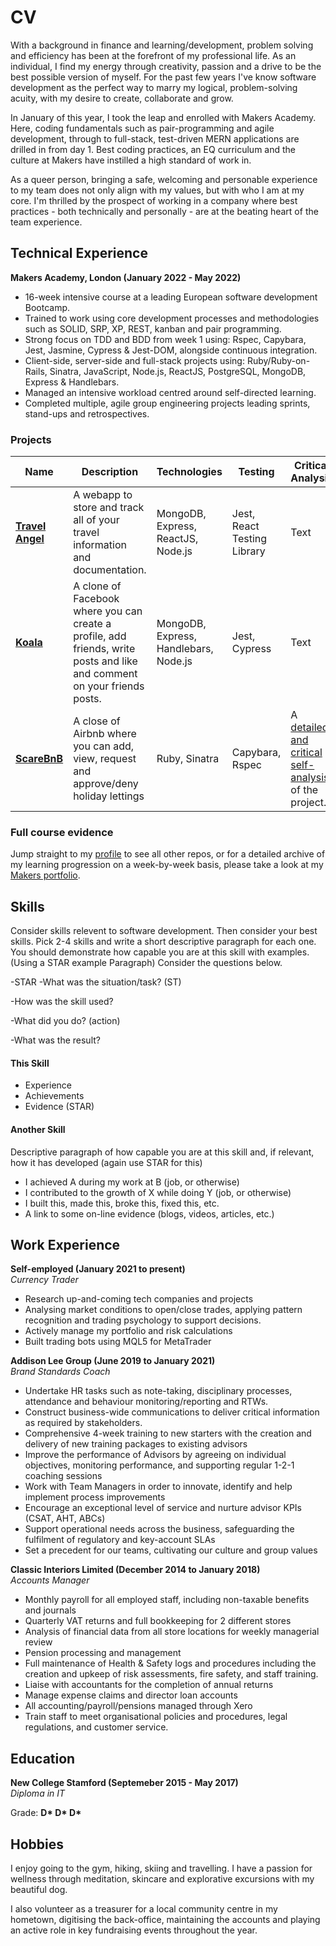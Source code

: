 # CV

With a background in finance and learning/development, problem solving and efficiency has been at the forefront of my professional life. As an individual, I find my energy through creativity, passion and a drive to be the best possible version of myself. For the past few years I've know software development as the perfect way to marry my logical, problem-solving acuity, with my desire to create, collaborate and grow.

In January of this year, I took the leap and enrolled with Makers Academy. Here, coding fundamentals such as pair-programming and agile development, through to full-stack, test-driven MERN applications are drilled in from day 1. Best coding practices, an EQ curriculum and the culture at Makers have instilled a high standard of work in. 

As a queer person, bringing a safe, welcoming and personable experience to my team does not only align with my values, but with who I am at my core. I'm thrilled by the prospect of working in a company where best practices - both technically and personally - are at the beating heart of the team experience.

## Technical Experience

**Makers Academy, London (January 2022 - May 2022)**

* 16-week intensive course at a leading European software development Bootcamp.
* Trained to work using core development processes and methodologies such as SOLID, SRP, XP, REST, kanban and pair programming.
* Strong focus on TDD and BDD from week 1 using: Rspec, Capybara, Jest, Jasmine, Cypress & Jest-DOM, alongside continuous integration.
* Client-side, server-side and full-stack projects using: Ruby/Ruby-on-Rails, Sinatra, JavaScript, Node.js, ReactJS, PostgreSQL, MongoDB, Express & Handlebars.
* Managed an intensive workload centred around self-directed learning.
* Completed multiple, agile group engineering projects leading sprints, stand-ups and retrospectives.

### Projects

| Name                         | Description       | Technologies | Testing | Critical Analysis |        
| ---------------------------- | ----------------- | ----------------- | ---------------------- | ------------|
| **[Travel Angel](https://github.com/adamwoodcock98/travel-angel)**            | A webapp to store and track all of your travel information and documentation. | MongoDB, Express, ReactJS, Node.js | Jest, React Testing Library | Text |
| **[Koala](https://github.com/adamwoodcock98/koala)** | A clone of Facebook where you can create a profile, add friends, write posts and like and comment on your friends posts. | MongoDB, Express, Handlebars, Node.js | Jest, Cypress | Text |
| **[ScareBnB](https://github.com/adamwoodcock98/makersbnb)** | A close of Airbnb where you can add, view, request and approve/deny holiday lettings | Ruby, Sinatra | Capybara, Rspec | A [detailed and critical self-analysis](https://github.com/adamwoodcock98/MakersPortfolio/blob/main/Evidence/ScareBnB%20Review.md#Analysis) of the project. |

### Full course evidence

Jump straight to my [profile](https://github.com/adamwoodcock98) to see all other repos, or for a detailed archive of my learning progression on a week-by-week basis, please take a look at my [Makers portfolio](https://github.com/adamwoodcock98/MakersPortfolio).

## Skills

Consider skills relevent to software development. Then consider your best skills. Pick 2-4 skills and write a short descriptive paragraph for each one. You should demonstrate how capable you are at this skill with examples.
(Using a STAR example Paragraph) Consider the questions below.

-STAR
-What was the situation/task? (ST)

-How was the skill used?

-What did you do? (action)

-What was the result?


#### This Skill

- Experience
- Achievements
- Evidence (STAR)

#### Another Skill

Descriptive paragraph of how capable you are at this skill and, if relevant, how it has developed (again use STAR for this)

- I achieved A during my work at B (job, or otherwise)
- I contributed to the growth of X while doing Y (job, or otherwise)
- I built this, made this, broke this, fixed this, etc.
- A link to some on-line evidence (blogs, videos, articles, etc.)

## Work Experience

**Self-employed (January 2021 to present)**  
_Currency Trader_

- Research up-and-coming tech companies and projects
- Analysing market conditions to open/close trades, applying pattern
recognition and trading psychology to support decisions.
- Actively manage my portfolio and risk calculations
- Built trading bots using MQL5 for MetaTrader

**Addison Lee Group (June 2019 to January 2021)**  
_Brand Standards Coach_
- Undertake HR tasks such as note-taking, disciplinary processes, attendance and behaviour monitoring/reporting and RTWs.
- Construct business-wide communications to deliver critical information as required by stakeholders.
- Comprehensive 4-week training to new starters with the creation and delivery of new training packages to existing advisors
- Improve the performance of Advisors by agreeing on individual objectives, monitoring performance, and supporting regular 1-2-1 coaching sessions
- Work with Team Managers in order to innovate, identify and help implement process improvements
- Encourage an exceptional level of service and nurture advisor KPIs (CSAT, AHT, ABCs)
- Support operational needs across the business, safeguarding the fulfilment of regulatory and key-account SLAs
- Set a precedent for our teams, cultivating our culture and group values

**Classic Interiors Limited (December 2014 to January 2018)**  
_Accounts Manager_
- Monthly payroll for all employed staff, including non-taxable benefits and journals
- Quarterly VAT returns and full bookkeeping for 2 different stores
- Analysis of financial data from all store locations for weekly managerial review
- Pension processing and management
- Full maintenance of Health & Safety logs and procedures including the creation and upkeep of risk assessments, fire safety, and staff training.
- Liaise with accountants for the completion of annual returns
- Manage expense claims and director loan accounts
- All accounting/payroll/pensions managed through Xero
- Train staff to meet organisational policies and procedures, legal regulations,
and customer service.

## Education

**New College Stamford (Septemeber 2015 - May 2017)**  
_Diploma in IT_  
  
Grade: __D* D* D*__

## Hobbies

I enjoy going to the gym, hiking, skiing and travelling. I have a passion for wellness through meditation, skincare and explorative excursions with my beautiful dog.

I also volunteer as a treasurer for a local community centre in my hometown, digitising the back-office, maintaining the accounts and playing an active role in key fundraising events throughout the year.
